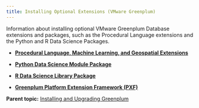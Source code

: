 ```yaml
---
title: Installing Optional Extensions (VMware Greenplum) 
---
```


Information about installing optional VMware Greenplum Database extensions and packages, such as the Procedural Language extensions and the Python and R Data Science Packages.

-   **[Procedural Language, Machine Learning, and Geospatial Extensions](install_extensions.html)**  

-   **[Python Data Science Module Package](install_python_dsmod.html)**  

-   **[R Data Science Library Package](install_r_dslib.html)**  

-   **[Greenplum Platform Extension Framework \(PXF\)](https://docs.vmware.com/en/VMware-Tanzu-Greenplum-Platform-Extension-Framework/6.3/tanzu-greenplum-platform-extension-framework/GUID-install_pxf.html)**  


**Parent topic:** [Installing and Upgrading Greenplum](install_guide.html)

